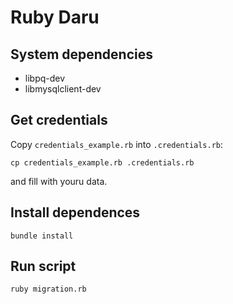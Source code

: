 # Ruby Daru

## System dependencies

- libpq-dev
- libmysqlclient-dev

## Get credentials

Copy `credentials_example.rb` into `.credentials.rb`:

```bashscript
cp credentials_example.rb .credentials.rb
```

and fill with youru data.

## Install dependences

```bashscript
bundle install
```

## Run script

```bashscript
ruby migration.rb
```
